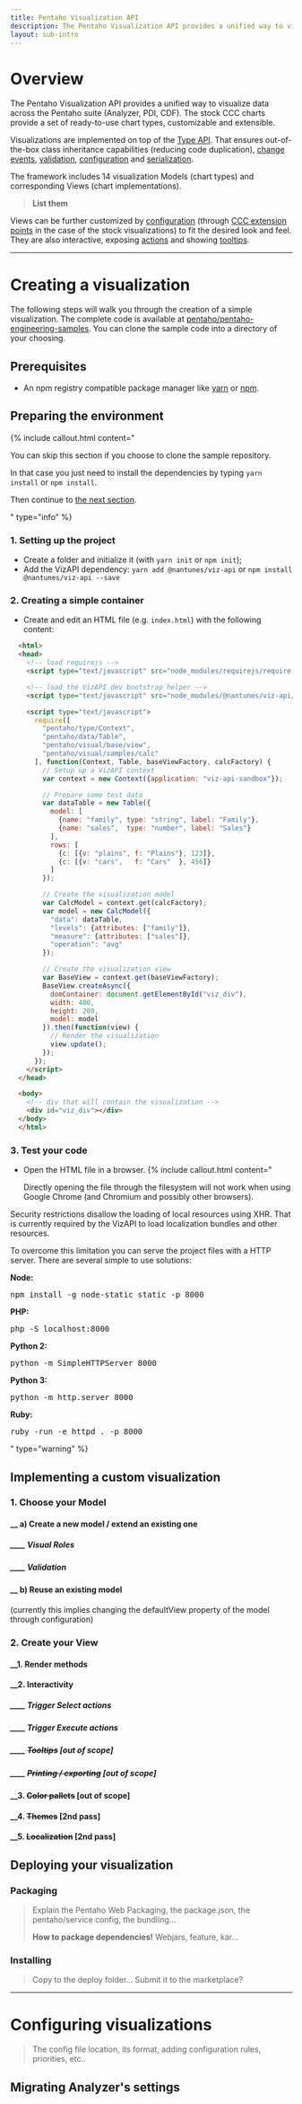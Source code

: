 ```yaml
---
title: Pentaho Visualization API
description: The Pentaho Visualization API provides a unified way to visualize data across the Pentaho suite (Analyzer, PDI, CDF).
layout: sub-intro
---
```


# Overview
The Pentaho Visualization API provides a unified way to visualize data across the Pentaho suite (Analyzer, PDI, CDF).
The stock CCC charts provide a set of ready-to-use chart types, customizable and extensible.

Visualizations are implemented on top of the [Type API](another-page).
That ensures out-of-the-box class inheritance capabilities (reducing code duplication), 
[change events](another-page), [validation](another-page), [configuration](another-page) and 
[serialization](another-page).

The framework includes 14 visualization Models (chart types) and corresponding Views (chart implementations).

> **List them**

Views can be further customized by [configuration](another-page) 
(through [CCC extension points](another-page) in the case of the stock visualizations) to fit the desired look and feel.
They are also interactive, exposing [actions](another-page) and showing [tooltips](another-page).

----

# Creating a visualization
The following steps will walk you through the creation of a simple visualization. 
The complete code is available at 
[pentaho/pentaho-engineering-samples](https://github.com/pentaho/pentaho-engineering-samples). 
You can clone the sample code into a directory of your choosing.

## Prerequisites
- An npm registry compatible package manager like [yarn](https://yarnpkg.com) or [npm](https://www.npmjs.com).

## Preparing the environment
{% include callout.html content="<p>You can skip this section if you choose to clone the sample repository.</p>
<p>In that case you just need to install the dependencies by typing <code>yarn install</code> or 
<code>npm install</code>.</p>
<p>Then continue to <a href='#implementing-a-custom-visualization'>the next section</a>.</p>
" type="info" %}

### 1. Setting up the project
- Create a folder and initialize it (with `yarn init` or `npm init`);
- Add the VizAPI dependency: `yarn add @nantunes/viz-api` or `npm install @nantunes/viz-api --save`

### 2. Creating a simple container
- Create and edit an HTML file (e.g. `index.html`) with the following content:
```html
  <html>
  <head>
    <!-- load requirejs -->
    <script type="text/javascript" src="node_modules/requirejs/require.js"></script>

    <!-- load the VizAPI dev bootstrap helper -->
    <script type="text/javascript" src="node_modules/@nantunes/viz-api/dev-bootstrap.js"></script>

    <script type="text/javascript">
      require([
        "pentaho/type/Context",
        "pentaho/data/Table",
        "pentaho/visual/base/view",
        "pentaho/visual/samples/calc"
      ], function(Context, Table, baseViewFactory, calcFactory) {
        // Setup up a VizAPI context
        var context = new Context({application: "viz-api-sandbox"});

        // Prepare some test data
        var dataTable = new Table({
          model: [
            {name: "family", type: "string", label: "Family"},
            {name: "sales",  type: "number", label: "Sales"}
          ],
          rows: [
            {c: [{v: "plains", f: "Plains"}, 123]},
            {c: [{v: "cars",   f: "Cars"  }, 456]}
          ]
        });

        // Create the visualization model
        var CalcModel = context.get(calcFactory);
        var model = new CalcModel({
          "data": dataTable,
          "levels": {attributes: ["family"]},
          "measure": {attributes: ["sales"]},
          "operation": "avg"
        });

        // Create the visualization view
        var BaseView = context.get(baseViewFactory);
        BaseView.createAsync({
          domContainer: document.getElementById("viz_div"),
          width: 400,
          height: 200,
          model: model
        }).then(function(view) {
          // Render the visualization
          view.update();
        });
      });
    </script>
  </head>

  <body>
    <!-- div that will contain the visualization -->
    <div id="viz_div"></div>
  </body>
  </html>
```

### 3. Test your code
- Open the HTML file in a browser.
{% include callout.html content="<p>Directly opening the file through the filesystem will not work when using 
Google Chrome (and Chromium and possibly other browsers).</p>

<p>Security restrictions disallow the loading of local resources using XHR. That is currently required by the VizAPI to 
load localization bundles and other resources.</p>

<p>To overcome this limitation you can serve the project files with a HTTP server. 
There are several simple to use solutions:</p>

<b>Node:</b><pre>npm install -g node-static
static -p 8000</pre>

<b>PHP:</b><pre>php -S localhost:8000</pre>

<b>Python 2:</b><pre>python -m SimpleHTTPServer 8000</pre>

<b>Python 3:</b><pre>python -m http.server 8000</pre>

<b>Ruby:</b><pre>ruby -run -e httpd . -p 8000</pre>
" type="warning" %}

## Implementing a custom visualization

### 1. Choose your Model

#### __ a) Create a new model / extend an existing one
##### ____ Visual Roles
##### ____ Validation

#### __ b) Reuse an existing model
(currently this implies changing the defaultView property of the model through configuration)


### 2. Create your View

#### __1. Render methods

#### __2. Interactivity
##### ____ Trigger Select actions
##### ____ Trigger Execute actions
##### ____ ~~Tooltips~~ [out of scope]
##### ____ ~~Printing / exporting~~ [out of scope]

#### __3. ~~Color pallets~~ [out of scope]

#### __4. ~~Themes~~ [2nd pass]

#### __5. ~~Localization~~ [2nd pass]

## Deploying your visualization

### Packaging
> Explain the Pentaho Web Packaging, the package.json, the pentaho/service config, the bundling...
> 
> **How to package dependencies!** Webjars, feature, kar...

### Installing
> Copy to the deploy folder... Submit it to the marketplace?

----

# Configuring visualizations
> The config file location, its format, adding configuration rules, priorities, etc..

## Migrating Analyzer's settings
